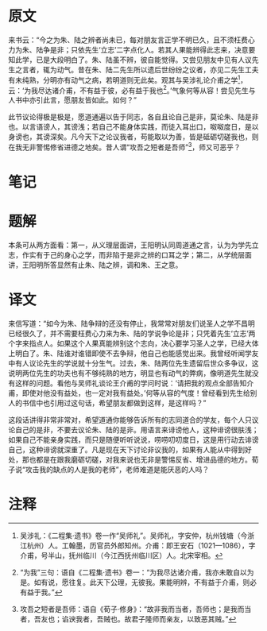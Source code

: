 # 原文
来书云：“今之为朱、陆之辨者尚未已，每对朋友言正学不明已久，且不须枉费心力为朱、陆争是非；只依先生‘立志’二字点化人。若其人果能辨得此志来，决意要知此学，已是大段明白了。朱、陆虽不辨，彼自能觉得。又尝见朋友中见有人议先生之言者，辄为动气。昔在朱、陆二先生所以遗后世纷纷之议者，亦见二先生工夫有未纯熟，分明亦有动气之病，若明道则无此矣。观其与吴涉礼论介甫之学[^1]，云：‘为我尽达诸介甫，不有益于彼，必有益于我也[^2]。’气象何等从容！尝见先生与人书中亦引此言，愿朋友皆如此。如何？”

此节议论得极是极是，愿道通遍以告于同志，各自且论自己是非，莫论朱、陆是非也。以言语谤人，其谤浅；若自己不能身体实践，而徒入耳出口，呶呶度日，是以身谤也，其谤深矣。凡今天下之论议我者，苟能取以为善，皆是砥砺切磋我也，则在我无非警惕修省进德之地矣。昔人谓“攻吾之短者是吾师”[^3]，师又可恶乎？
# 笔记

# 题解
本条可从两方面看：第一，从义理层面讲，王阳明认同周道通之言，认为为学先立志，作实有于己的身心之学，而非陷于是非之辨的口耳之学；第二，从学统层面讲，王阳明所答显然有止朱、陆之辨，调和朱、王之意。
# 译文
来信写道：“如今为朱、陆争辩的还没有停止，我常常对朋友们说圣人之学不昌明已经很久了，并不需要枉费心力来为朱、陆的学说争论是非；只凭着先生‘立志’两个字来指点人。如果这个人果真能辨别这个志向，决心要学习圣人之学，已经大体上明白了。朱、陆谁对谁错即使不去争辩，他自己也能感觉出来。我曾经听闻学友中有人议论先生的学说就十分生气。过去，朱、陆两位先生遗留后世众多争议，这说明两位先生的功夫也有不够纯熟的地方，明显也有动气的弊病，像明道先生就没有这样的问题。看他与吴师礼谈论王介甫的学问时说：‘请把我的观点全部告知介甫，即使对他没有益处，也一定对我有益处。’何等从容的气度！曾经看到先生给别人的书信中也引用过这句话，希望朋友都做到这样，是这样吗？”

这段话讲得非常非常对，希望道通你能够告诉所有的志同道合的学友，每个人只议论自己的是非，不要去议论朱、陆的是非。用语言来诽谤他人，这种诽谤很肤浅；如果自己不能亲身实践，而只是随便听听说说，唠唠叨叨度日，这是用行动去诽谤自己，这种诽谤就深重了。凡是现在天下讨论非议我的，如果有人能从中得到好处，那也都是在跟我磨砺切磋，对我来说也无非是警惕反省、增进品德的地方。荀子说“攻击我的缺点的人是我的老师”，老师难道是能厌恶的人吗？
# 注释

[^1]: 吴涉礼：《二程集·遗书》卷一作“吴师礼”。吴师礼，字安仲，杭州钱塘（今浙江杭州）人。工翰墨，历官员外郎知州。介甫：即王安石（1021—1086），字介甫，号半山，抚州临川（今江西抚州临川区）人。北宋宰相。
[^2]: “为我”三句：语自《二程集·遗书》卷一：“为我尽达诸介甫，我亦未敢自以为是。如有说，愿往复。此天下公理，无彼我。果能明辨，不有益于介甫，则必有益于我。”
[^3]: 攻吾之短者是吾师：语自《荀子·修身》：“故非我而当者，吾师也；是我而当者，吾友也；谄谀我者，吾贼也。故君子隆师而亲友，以致恶其贼。”